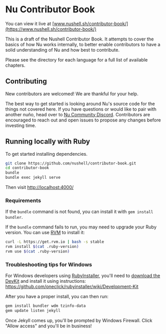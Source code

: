 # Nu Contributor Book

You can view it live at [www.nushell.sh/contributor-book/](https://www.nushell.sh/contributor-book/)

This is a draft of the Nushell Contributor Book. It attempts to cover the basics of how Nu works internally, to better enable contributors to have a solid understanding of Nu and how best to contribute.

Please see the directory for each language for a full list of available chapters.

## Contributing

New contributors are welcomed! We are thankful for your help.

The best way to get started is looking around Nu's source code for the things not covered here. If you have questions or would like to pair with another nuño, head over to [Nu Community Discord](https://discord.gg/NtAbbGn). Contributors are encouraged to reach out and open issues to propose any changes before investing time.

## Running locally with Ruby

To get started installing dependencies.

``` sh
git clone https://github.com/nushell/contributor-book.git
cd contributor-book
bundle
bundle exec jekyll serve
```

Then visit [http://localhost:4000/](http://localhost:4000/)

### Requirements

If the `bundle` command is not found, you can install it with `gem install bundler`.

If the `bundle` command fails to run, you may need to upgrade your Ruby version. You can use [RVM](https://rvm.io/) to install it:

``` sh
curl -L https://get.rvm.io | bash -s stable
rvm install $(cat .ruby-version)
rvm use $(cat .ruby-version)
```

### Troubleshooting tips for Windows

For Windows developers using [RubyInstaller](http://rubyinstaller.org/), you'll need to [download the DevKit](http://rubyinstaller.org/downloads) and install it using instructions:
<https://github.com/oneclick/rubyinstaller/wiki/Development-Kit>

After you have a proper install, you can then run:

``` sh
gem install bundler wdm tzinfo-data
gem update listen jekyll
```

Once Jekyll comes up, you'll be prompted by Windows Firewall. Click "Allow access" and you'll be in business!
